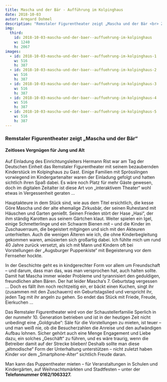 ```yaml
---
title: Mascha und der Bär - Aufführung im Kolpinghaus
date: 2018-10-03
autor: Armgard Dohmel
description: "Remstaler Figurentheater zeigt „Mascha und der Bär <br> Zeitloses Vergnügen für Jung und Alt"
img:
  third:
    id: 2018-10-03-mascha-und-der-baer--auffuehrung-im-kolpinghaus
    w: 1240
    h: 2067
images:
  - id: 2018-10-03-mascha-und-der-baer--auffuehrung-im-kolpinghaus-1
    w: 516
    h: 387
  - id: 2018-10-03-mascha-und-der-baer--auffuehrung-im-kolpinghaus-2
    w: 516
    h: 387
  - id: 2018-10-03-mascha-und-der-baer--auffuehrung-im-kolpinghaus-3
    w: 516
    h: 387
  - id: 2018-10-03-mascha-und-der-baer--auffuehrung-im-kolpinghaus-4
    w: 516
    h: 387
  - id: 2018-10-03-mascha-und-der-baer--auffuehrung-im-kolpinghaus-5
    w: 516
    h: 387
---
```


### Remstaler Figurentheater zeigt „Mascha und der Bär“

#### Zeitloses Vergnügen für Jung und Alt

<!--mehr-->

Auf Einladung des Einrichtungsleiters Hermann Rist war am Tag der Deutschen Einheit das Remstaler Figurentheater mit seinem bezaubernden Kinderstück im Kolpinghaus zu Gast. Einige Familien mit Sprösslingen vorwiegend im Kindergartenalter waren der Einladung gefolgt und hatten sichtlich ihren Spaß dabei. Es wäre noch Platz für mehr Gäste gewesen, doch im digitalen Zeitalter ist diese Art von „interaktivem Theater“ wohl etwas in Vergessenheit geraten …

Hauptakteure in dem Stück sind, wie aus dem Titel ersichtlich, die kesse Göre Mascha und der alte ehemalige Zirkusbär, der seinen Ruhestand mit Häuschen und Garten genießt. Seinen Frieden stört der Hase „Hasi“, der ihm ständig Karotten aus seinem Gärtchen klaut. Weiter spielen ein Igel, einige Schmetterlinge und ein Schwarm Bienen mit – und die Kinder im Zuschauerraum, die begeistert mitgingen und sich mit den Akteuren unterhielten. Auch die wenigen Älteren wie ich, die ohne Kinderbegleitung gekommen waren, amüsierten sich großartig dabei. Ich fühlte mich um rund 40 Jahre zurück versetzt, als ich mit Mann und Kindern oft bei Vorstellungen der „Augsburger Puppenkiste“ mit Begeisterung vor dem Fernseher hockte.  

In der Geschichte geht es in kindgerechter Form vor allem um Freundschaft – und darum, dass man das, was man versprochen hat, auch halten sollte. Damit hat Mascha immer wieder Probleme und tyrannisiert den geduldigen, freundlichen alten Bären. Der hat leider Mascha‘s 7. Geburtstag vergessen … Doch es fällt ihm noch rechtzeitig ein, er bäckt einen Kuchen, singt ihr (zusammen mit den Zuschauern) ein Geburtstagslied und verspricht ihr, jeden Tag mit ihr angeln zu gehen. So endet das Stück mit Friede, Freude, Eierkuchen …

Das Remstaler Figurentheater wird von der Schaustellerfamilie Sperlich in der nunmehr 10. Generation betrieben und ist in der heutigen Zeit nicht unbedingt eine „Goldgrube“: Säle für die Vorstellungen zu mieten, ist teuer – und man weiß nie, ob die Besucherzahlen die Anreise und den aufwändigen Aufbau lohnen. Sicher gehört auch eine Menge Engagement und Liebe dazu, ein solches „Geschäft“ zu führen, und es wäre traurig, wenn die Betreiber damit auf der Strecke blieben! Deshalb sollte man diese „altmodische“ Form der Unterhaltung unterstützen – nicht zuletzt haben Kinder vor dem „Smartphone-Alter“ sichtlich Freude daran.  

Man kann das Puppentheater mieten – für Veranstaltungen in Schulen und Kindergärten, auf Weihnachtsmärkten und Stadtfesten – unter der
**Telefonnummer 0162/1063327.**
